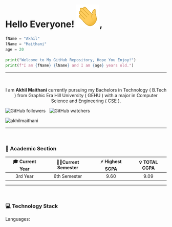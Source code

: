 # Hello Everyone! ![wave-hand](Images/Hand.gif),

```python
fName = "Akhil"
lName = "Maithani"
age = 20

print("Welcome to My GitHub Repository, Hope You Enjoy!")
print(f"I am {fName} {lName} and I am {age} years old.")
```

<hr>
<br>

<p style="text-align:center;">
I am <strong>Akhil Maithani</strong> currently pursuing my Bachelors in Technology ( B.Tech ) from Graphic Era Hill University ( GEHU ) with a major in Computer Science and Engineering ( CSE ).

![GitHub followers](https://img.shields.io/github/followers/AkhilMaithani?style=social)
&nbsp;
![GitHub watchers](https://img.shields.io/github/watchers/AkhilMaithani/AkhilMaithani?style=social)
&nbsp;
<p> <img src="https://komarev.com/ghpvc/?username=AkhilMaithani&label=Profile%20views&color=0e75b6&style=flat" alt="akhilmaithani" /></p>

</p>

<hr>
<br>

### 📙 Academic Section

| 🎓 Current Year | 🐱‍👤Current Semester | ⚡ Highest SGPA | 💡 TOTAL CGPA |
|:-:|:-:|:-:|:-:|
| 3rd Year | 6th Semester | 9.60 | 9.09 |

<hr>
<br>

### 💻 Technology Stack

<p>
Languages:
</p>

